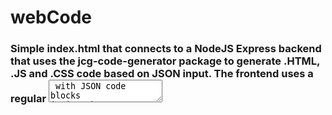 # webCode

### Simple index.html that connects to a NodeJS Express backend that uses the jcg-code-generator package to generate .HTML, .JS and .CSS code based on JSON input. The frontend uses a regular <textarea> with JSON code blocks in it.

### For more info see:

https://github.com/ljbergman/jcg-code-generator

### DEMO in action at: https://webinno.se/backend/webCode
### DEMO in action at Netlify: https://phenomenal-caramel-7050fe.netlify.app/

